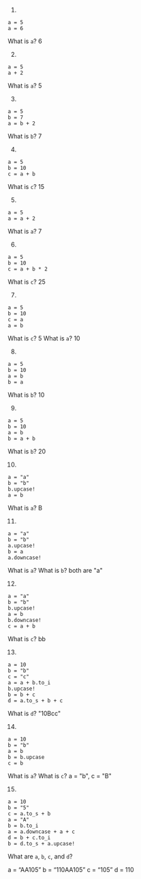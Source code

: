 1.
```
a = 5
a = 6
```
What is `a`? 6

2.
```
a = 5
a + 2
```
What is `a`? 5

3.
```
a = 5
b = 7
a = b + 2
```
What is `b`? 7

4.
```
a = 5
b = 10
c = a + b
```
What is `c`? 15

5.
```
a = 5
a = a + 2
```
What is `a`? 7

6.
```
a = 5
b = 10
c = a + b * 2
```
What is `c`? 25

7.
```
a = 5
b = 10
c = a
a = b
```
What is `c`? 5
What is `a`? 10

8.
```
a = 5
b = 10
a = b
b = a
```
What is `b`? 10

9.
```
a = 5
b = 10
a = b
b = a + b
```
What is `b`? 20

10.
```
a = "a"
b = "b"
b.upcase!
a = b
```
What is `a`? B

11.
```
a = "a"
b = "b"
a.upcase!
b = a
a.downcase!
```
What is `a`? What is `b`? both are "a"

12.
```
a = "a"
b = "b"
b.upcase!
a = b
b.downcase!
c = a + b
```
What is `c`? bb

13.
```
a = 10
b = "b"
c = "c"
a = a + b.to_i
b.upcase!
b = b + c
d = a.to_s + b + c
```
What is `d`? "10Bcc"

14.
```
a = 10
b = "b"
a = b
b = b.upcase
c = b
```
What is `a`? What is `c`? a = "b", c = "B"

15.
```
a = 10
b = "5"
c = a.to_s + b
a = "A"
b = b.to_i
a = a.downcase + a + c
d = b + c.to_i
b = d.to_s + a.upcase!
```
What are `a`, `b`, `c`, and `d`?

a = “AA105”
b = “110AA105”
c = “105”
d = 110
